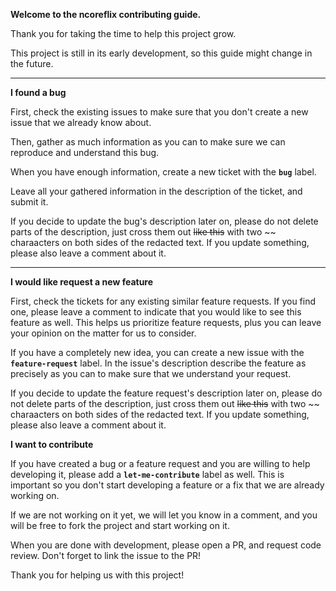 **Welcome to the ncoreflix contributing guide.**

Thank you for taking the time to help this project grow.

This project is still in its early development, so this guide might change in the future.

---

**I found a bug**

First, check the existing issues to make sure that you don't create a new issue that we already know about.

Then, gather as much information as you can to make sure we can reproduce and understand this bug.

When you have enough information, create a new ticket with the **`bug`** label.

Leave all your gathered information in the description of the ticket, and submit it.

If you decide to update the bug's description later on, please do not delete parts of the description, just cross them out ~~like this~~ with two ~~ charaacters on both sides of the redacted text. If you update something, please also leave a comment about it.

---

**I would like request a new feature**

First, check the tickets for any existing similar feature requests. If you find one, please leave a comment to indicate that you would like to see this feature as well. This helps us prioritize feature requests, plus you can leave your opinion on the matter for us to consider.

If you have a completely new idea, you can create a new issue with the **`feature-request`** label. In the issue's description describe the feature as precisely as you can to make sure that we understand your request.

If you decide to update the feature request's description later on, please do not delete parts of the description, just cross them out ~~like this~~ with two ~~ charaacters on both sides of the redacted text. If you update something, please also leave a comment about it.

**I want to contribute**

If you have created a bug or a feature request and you are willing to help developing it, please add a **`let-me-contribute`** label as well. This is important so you don't start developing a feature or a fix that we are already working on.

If we are not working on it yet, we will let you know in a comment, and you will be free to fork the project and start working on it.

When you are done with development, please open a PR, and request code review. Don't forget to link the issue to the PR!

Thank you for helping us with this project!
